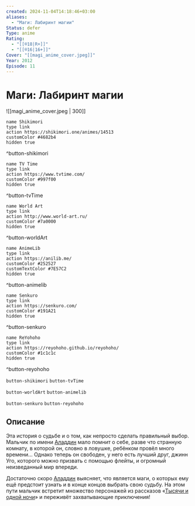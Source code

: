 ```yaml
---
created: 2024-11-04T14:18:46+03:00
aliases:
  - "Маги: Лабиринт магии"
Status: defer
Type: anime
Rating:
  - "[[®️18|R+]]"
  - "[[®️16|16+]]"
Cover: "[[magi_anime_cover.jpeg]]"
Year: 2012
Episode: 11
---
```


# Маги: Лабиринт магии

![[magi_anime_cover.jpeg | 300]]

```button
name Shikimori
type link
action https://shikimori.one/animes/14513
customColor #4682b4
hidden true
```
^button-shikimori

```button
name TV Time
type link
action https://www.tvtime.com/
customColor #997f00
hidden true
```
^button-tvTime

```button
name World Art
type link
action http://www.world-art.ru/
customColor #7a0000
hidden true
```
^button-worldArt

```button
name AnimeLib
type link
action https://anilib.me/
customColor #252527
customTextColor #7E57C2
hidden true
```
^button-animelib

```button
name Senkuro
type link
action https://senkuro.com/
customColor #191A21
hidden true
```
^button-senkuro

```button
name ReYohoho
type link
action https://reyohoho.github.io/reyohoho/
customColor #1c1c1c
hidden true
```
^button-reyohoho

`button-shikimori` `button-tvTime`

`button-worldArt` `button-animelib`

`button-senkuro` `button-reyohoho`

## Описание

Эта история о судьбе и о том, как непросто сделать правильный выбор. Мальчик по имени [Аладдин](https://shikimori.one/characters/41949-aladdin) мало помнит о себе, разве что странную комнату, в которой он, словно в ловушке, ребёнком провёл много времени... Однако теперь он свободен, у него есть лучший друг, джинн Уго, которого можно призвать с помощью флейты, и огромный неизведанный мир впереди.

Достаточно скоро [Аладдин](https://shikimori.one/characters/41949-aladdin) выясняет, что является маги, о которых ему ещё предстоит узнать и в конце концов выбрать свою судьбу. На этом пути мальчик встретит множество персонажей из рассказов «[Тысячи и одной ночи](https://ru.wikipedia.org/wiki/Тысяча_и_одна_ночь)» и переживёт захватывающие приключения!
